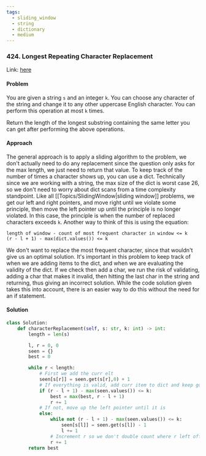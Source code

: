 ```yaml
---
tags:
  - sliding_window
  - string
  - dictionary
  - medium
---
```


### 424. Longest Repeating Character Replacement

Link: [here](https://leetcode.com/problems/longest-repeating-character-replacement/description/)

#### Problem
You are given a string `s` and an integer `k`. You can choose any character of the string and change it to any other uppercase English character. You can perform this operation at most `k` times.

Return the length of the longest substring containing the same letter you can get after performing the above operations.

#### Approach
The general approach is to apply a sliding algorithm to the problem, we don't actually need to do any replacement since the question only asks for the max length, we just need to return that value. 
To keep track of the number of times a character shows up, you can use a dict. Technically since we are working with a string, the max size of the dict is worst case 26, so we don't need to worry about dict scans from a time complexity standpoint. 
Like all [[Topics/SlidingWindow|sliding window]] problems, we get our left and right pointers, and move right until we violate some principle, then move the left pointer up until the principle is no longer violated. In this case, the principle is when the number of replaced characters exceeds `k`. Another way to think of this is using the equation:
```
length of window - count of most frequent character in window <= k
(r - l + 1) - max(dict.values()) <= k
```
We don't want to replace the most frequent character, since that wouldn't give us an optimal solution. 
It's important in this problem to keep track of when we are adding items to the dict, and when we are evaluating the validity of the dict. If we check then add a char, we run the risk of validating, adding a char that makes it invalid, then hitting the last char in the string and returning, thus giving an incorrect solution. While the code solution given takes this into account, there is an easier way to do this without the need for an if statement. 

#### Solution
```python 
class Solution:
    def characterReplacement(self, s: str, k: int) -> int:
        length = len(s)

        l, r = 0, 0
        seen = {}
        best = 0

        while r < length:
            # First we add the curr elt
            seen[s[r]] = seen.get(s[r],0) + 1
            # If everything is valid, add curr item to dict and keep going
            if (r - l + 1) - max(seen.values()) <= k:
                best = max(best, r - l + 1)
                r += 1
            # If not, move up the left pointer until it is
            else:
                while not (r - l + 1) - max(seen.values()) <= k:
                    seen[s[l]] = seen.get(s[l]) - 1
                    l += 1
                # Increment r so we don't double count where r left off
                r += 1
        return best
```

